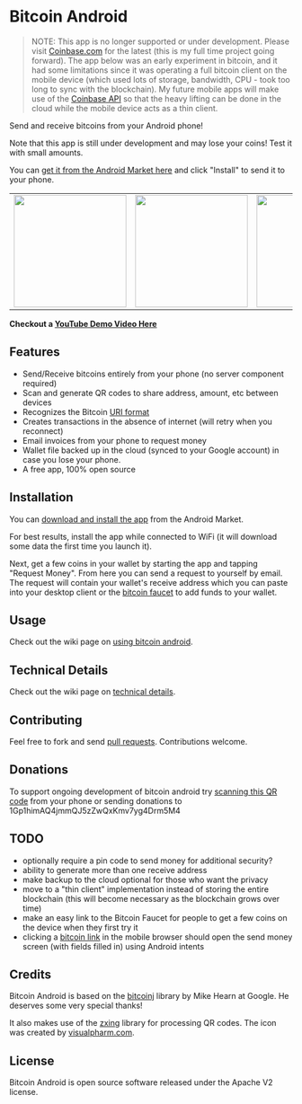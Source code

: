 Bitcoin Android
==============

> NOTE: This app is no longer supported or under development.  Please visit [Coinbase.com](https://coinbase.com) for the latest (this is my full time project going forward).  The app below was an early experiment in bitcoin, and it had some limitations since it was operating a full bitcoin client on the mobile device (which used lots of storage, bandwidth, CPU - took too long to sync with the blockchain).  My future mobile apps will make use of the [Coinbase API](https://coinbase.com/api/doc) so that the heavy lifting can be done in the cloud while the mobile device acts as a thin client.


Send and receive bitcoins from your Android phone!

Note that this app is still under development and may lose your coins!  Test it with small amounts.

You can [get it from the Android Market here](https://market.android.com/details?id=com.bitcoinandroid) and click "Install" to send it to your phone.

<table>
  <tr>
    <td><img src="https://github.com/barmstrong/bitcoin-android/raw/master/screenshots/btc1.png" width="200" /></td>    
    <td><img src="https://github.com/barmstrong/bitcoin-android/raw/master/screenshots/btc2.png" width="200" /></td>
    <td><img src="https://github.com/barmstrong/bitcoin-android/raw/master/screenshots/btc3.png" width="200" /></td>
    <td><img src="https://github.com/barmstrong/bitcoin-android/raw/master/screenshots/btc4.png" width="200" /></td>
  </tr>
</table>

**Checkout a [YouTube Demo Video Here](http://www.youtube.com/watch?v=W6EucS5RS24)**

Features
--------

* Send/Receive bitcoins entirely from your phone (no server component required)
* Scan and generate QR codes to share address, amount, etc between devices
* Recognizes the Bitcoin [URI format](https://en.bitcoin.it/wiki/URI_Scheme)
* Creates transactions in the absence of internet (will retry when you reconnect)
* Email invoices from your phone to request money
* Wallet file backed up in the cloud (synced to your Google account) in case you lose your phone.
* A free app, 100% open source

Installation
-------------

You can [download and install the app](https://market.android.com/details?id=com.bitcoinandroid) from the Android Market.

For best results, install the app while connected to WiFi (it will download some data the first time you launch it).

Next, get a few coins in your wallet by starting the app and tapping "Request Money".  From here you can send a request to yourself by email.  The request will contain your wallet's receive address which you can paste into your desktop client or the [bitcoin faucet](https://freebitcoins.appspot.com/) to add funds to your wallet.

Usage
-----

Check out the wiki page on [using bitcoin android](https://github.com/barmstrong/bitcoin-android/wiki/Using-Your-Bitcoin-Wallet).

Technical Details
-----------------

Check out the wiki page on [technical details](https://github.com/barmstrong/bitcoin-android/wiki/Technical-Details).

Contributing
------------

Feel free to fork and send [pull requests](http://help.github.com/fork-a-repo/).  Contributions welcome.

Donations
---------

To support ongoing development of bitcoin android try [scanning this QR code](http://qrcode.kaywa.com/img.php?s=6&d=bitcoin%3A1Gp1himAQ4jmmQJ5zZwQxKmv7yg4Drm5M4%3Fmessage%3DThank%2520you%2520for%2520supporting%2520bitcoin%2520android%21) from your phone or sending donations to 1Gp1himAQ4jmmQJ5zZwQxKmv7yg4Drm5M4

TODO
----

* optionally require a pin code to send money for additional security?
* ability to generate more than one receive address
* make backup to the cloud optional for those who want the privacy
* move to a "thin client" implementation instead of storing the entire blockchain (this will become necessary as the blockchain grows over time)
* make an easy link to the Bitcoin Faucet for people to get a few coins on the device when they first try it
* clicking a [bitcoin link](https://en.bitcoin.it/wiki/URI_Scheme) in the mobile browser should open the send money screen (with fields filled in) using Android intents

Credits
-------

Bitcoin Android is based on the [bitcoinj](http://code.google.com/p/bitcoinj/) library by Mike Hearn at Google.  He deserves some very special thanks!

It also makes use of the [zxing](http://code.google.com/p/zxing/) library for processing QR codes.  The icon was created by [visualpharm.com](http://www.visualpharm.com/).

License
-------

Bitcoin Android is open source software released under the Apache V2 license.
